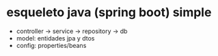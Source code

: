 # esqueleto java (spring boot) simple
- controller → service → repository → db
- model: entidades jpa y dtos
- config: properties/beans

